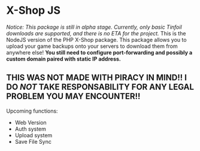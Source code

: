 # X-Shop JS
*Notice: This package is still in alpha stage. Currently, only basic Tinfoil downloads are supported, and there is no ETA for the project.*
This is the NodeJS version of the PHP X-Shop package. This package allows you to upload your game backups onto your servers to download them from anywhere else!
**You still need to configure port-forwarding and possibly a custom domain paired with static IP address.**
## THIS WAS NOT MADE WITH PIRACY IN MIND!! I DO *NOT* TAKE RESPONSABILITY FOR ANY LEGAL PROBLEM YOU MAY ENCOUNTER!!
Upcoming functions:
 - Web Version
 - Auth system
 - Upload system
 - Save File Sync